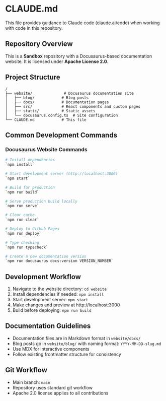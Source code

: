 # CLAUDE.md

This file provides guidance to Claude code (claude.ai/code) when working with code in this repository.

## Repository Overview

This is a **Sandbox** repository with a Docusaurus-based documentation website. It is licensed under **Apache License 2.0**.

## Project Structure

```
/
├── website/              # Docusaurus documentation site
│   ├── blog/            # Blog posts
│   ├── docs/            # Documentation pages
│   ├── src/             # React components and custom pages
│   ├── static/          # Static assets
│   └── docusaurus.config.ts  # Site configuration
└── CLAUDE.md            # This file
```

## Common Development Commands

### Docusaurus Website Commands

```bash
# Install dependencies
`npm install`

# Start development server (http://localhost:3000)
`npm start`

# Build for production
`npm run build`

# Serve production build locally
`npm run serve`

# Clear cache
`npm run clear`

# Deploy to GitHub Pages
`npm run deploy`

# Type checking
`npm run typecheck`

# Create a new documentation version
`npm run docusaurus docs:version VERSION_NUMBER`
```

## Development Workflow

1. Navigate to the website directory: `cd website`
2. Install dependencies if needed: `npm install`
3. Start development server: `npm start`
4. Make changes and preview at http://localhost:3000
5. Build before deploying: `npm run build`

## Documentation Guidelines

- Documentation files are in Markdown format in `website/docs/`
- Blog posts go in `website/blog/` with naming format: `YYYY-MM-DD-slug.md`
- Use MDX for interactive components
- Follow existing frontmatter structure for consistency

## Git Workflow

- Main branch: `main`
- Repository uses standard git workflow
- Apache 2.0 license applies to all contributions

